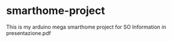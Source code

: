 # smarthome-project
This is my arduino mega smarthome project for SO 
Information in presentazione.pdf

